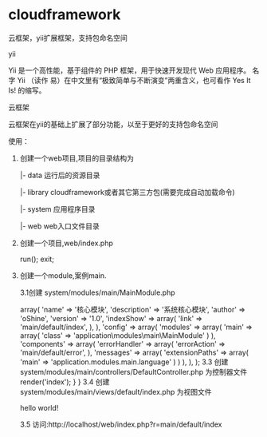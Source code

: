 # cloudframework
云框架，yii扩展框架，支持包命名空间

yii

Yii 是一个高性能，基于组件的 PHP 框架，用于快速开发现代 Web 应用程序。
名字 Yii （读作 易）在中文里有“极致简单与不断演变”两重含义，也可看作 Yes It Is! 的缩写。

云框架

云框架在yii的基础上扩展了部分功能，以至于更好的支持包命名空间


使用：

1. 创建一个web项目,项目的目录结构为

     |- data 运行后的资源目录
     
     |- library cloudframework或者其它第三方包(需要完成自动加载命令)
     
     |- system 应用程序目录
     
     |- web  web入口文件目录
     

2. 创建一个项目,web/index.php

    <?php
    
         use cloud\Cloud;
         include dirname(dirname(__FILE__))."/library/cloud/bootstrap.php";
         error_reporting( E_ALL | E_STRICT );
         header('Access-Control-Allow-Headers: Origin, Accept, Content-Type, Authorization, ISCORS');
         header('Access-Control-Allow-Credentials: true');
         header('Access-Control-Allow-Methods: POST, GET, PUT, OPTIONS, DELETE');
         header('Access-Control-Allow-Origin:*');
         if( $_SERVER['REQUEST_METHOD'] == 'OPTIONS') {
             exit();
         }
         $app = Cloud::createWebApplication();
         $app->run();
         exit;


3. 创建一个module,案例main.

     3.1创建 system/modules/main/MainModule.php

    <?php
    
            namespace application\modules\main;
            use cloud\core\modules\Module;
            class MainModule extends Module {
            }

     3.2 创建 system/modules/main/install/config.php 为模块配置文件


    <?php
    
         return array(
             'param' => array(
                 'name' => '核心模块',
                 'description' => '系统核心模块',
                 'author' => 'oShine',
                 'version' => '1.0',
                 'indexShow' => array(
                     'link' => 'main/default/index',
                 ),
             ),
             'config' => array(
                 'modules' => array(
                     'main' => array(
                         'class' => 'application\modules\main\MainModule'
                     )
                 ),
                 'components' => array(
                     'errorHandler' => array(
                         'errorAction' => 'main/default/error',
                     ),
                     'messages' => array(
                         'extensionPaths' => array(
                             'main' => 'application.modules.main.language'
                         )
                     )
                 ),
             ),
         );
    

     3.3 创建 system/modules/main/controllers/DefaultController.php 为控制器文件
     
    <?php
    
        namespace application\modules\main\controllers;
        use cloud\core\controllers\Controller;
        class DefaultController extends Controller
        {
            public function actionIndex(){
                return $this->render('index');
            }
        }

     3.4   创建 system/modules/main/views/default/index.php 为视图文件
     
          <p>hello world!</p>

     3.5 访问:http://localhost/web/index.php?r=main/default/index
